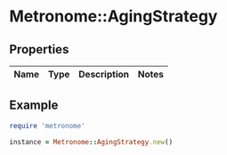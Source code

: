 # Metronome::AgingStrategy

## Properties

| Name | Type | Description | Notes |
| ---- | ---- | ----------- | ----- |

## Example

```ruby
require 'metronome'

instance = Metronome::AgingStrategy.new()
```


